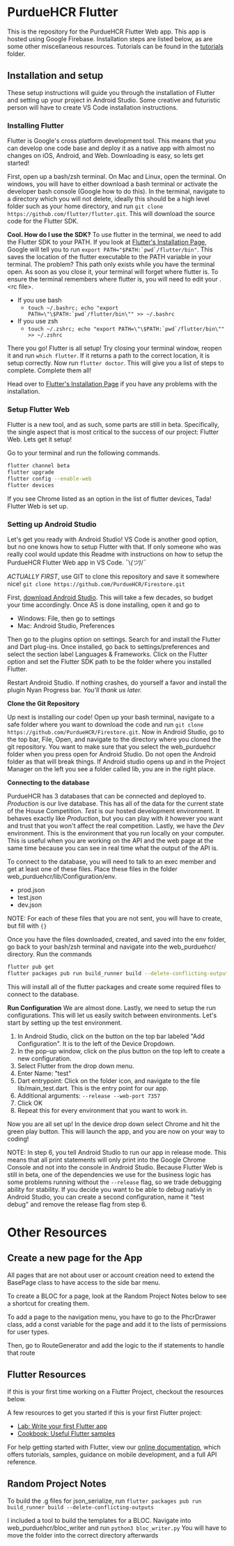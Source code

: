 # PurdueHCR Flutter

This is the repository for the PurdueHCR Flutter Web app. This app is hosted using Google Firebase. Installation steps are listed below, as are some other miscellaneous resources. Tutorials can be found in the [tutorials](/tutorials) folder.

## Installation and setup
These setup instructions will guide you through the installation of Flutter and setting up your project in Android Studio. Some creative and futuristic person will have to create VS Code installation instructions.

### Installing Flutter
Flutter is Google's cross platform development tool. This means that you can develop one code base and deploy it as a native app with almost no changes on iOS, Android, and Web. Downloading is easy, so lets get started! 

First, open up a bash/zsh terminal. On Mac and Linux, open the terminal. On windows, you will have to either download a bash terminal or activate the developer bash console (Google how to do this). In the terminal, navigate to a directory which you will not delete, ideally this should be a high level folder such as your home directory, and run `git clone https://github.com/flutter/flutter.git`. This will download the source code for the Flutter SDK.

**Cool. How do I use the SDK?**
To use flutter in the terminal, we need to add the Flutter SDK to your PATH. If you look at [Flutter's Installation Page](https://flutter.dev/docs/get-started/install), Google will tell you to run ``export PATH="$PATH:`pwd`/flutter/bin"``. This saves the location of the flutter executable to the PATH variable in your terminal. The problem? This path only exists while you have the terminal open. As soon as you close it, your terminal will forget where flutter is. To ensure the terminal remembers where flutter is, you will need to edit your .\<rc file\>. 
- If you use bash
    - ``touch ~/.bashrc; echo "export PATH=\"\$PATH:`pwd`/flutter/bin\"" >> ~/.bashrc``
- If you use zsh
    - ``touch ~/.zshrc; echo "export PATH=\"\$PATH:`pwd`/flutter/bin\"" >> ~/.zshrc``

There you go! Flutter is all setup! Try closing your terminal window, reopen it and run `which flutter`. If it returns a path to the correct location, it is setup correctly. Now run `flutter doctor`. This will give you a list of steps to complete. Complete them all!

Head over to [Flutter's Installation Page](https://flutter.dev/docs/get-started/install) if you have any problems with the installation.

### Setup Flutter Web
Flutter is a new tool, and as such, some parts are still in beta. Specifically, the single aspect that is most critical to the success of our project: Flutter Web. Lets get it setup!

Go to your terminal and run the following commands.
```bash
flutter channel beta
flutter upgrade
flutter config --enable-web
flutter devices
```
If you see Chrome listed as an option in the list of flutter devices, Tada! Flutter Web is set up.

### Setting up Android Studio
Let's get you ready with Android Studio! VS Code is another good option, but no one knows how to setup Flutter with that. If only someone who was really cool would update this Readme with instructions on how to setup the PurdueHCR Flutter Web app in VS Code. ¯\\_(ツ)_/¯

*ACTUALLY FIRST*, use GIT to clone this repository and save it somewhere nice! `git clone https://github.com/PurdueHCR/Firestore.git`

First, [download Android Studio](https://developer.android.com/studio). This will take a few decades, so budget your time accordingly. Once AS is done installing, open it and go to 
- Windows: File, then go to settings
- Mac: Android Studio, Preferences

Then go to the plugins option on settings. Search for and install the Flutter and Dart plug-ins. Once installed, go back to settings/preferences and select the section label Languages & Frameworks. Click on the Flutter option and set the Flutter SDK path to be the folder where you installed Flutter. 

Restart Android Studio. If nothing crashes, do yourself a favor and install the plugin Nyan Progress bar. *You'll thank us later.*

**Clone the Git Repository**

Up next is installing our code! Open up your bash terminal, navigate to a safe folder where you want to download the code and run `git clone https://github.com/PurdueHCR/Firestore.git`. Now in Android Studio, go to the top bar, File, Open, and navigate to the directory where you cloned the git repository. You want to make sure that you select the web_purduehcr folder when you press open for Android Studio. Do not open the Android folder as that will break things. If Android studio opens up and in the Project Manager on the left you see a folder called lib, you are in the right place.

**Connecting to the database**

PurdueHCR has 3 databases that can be connected and deployed to. *Production* is our live database. This has all of the data for the current state of the House Competition. *Test* is our hosted development environment. It behaves exactly like *Production*, but you can play with it however you want and trust that you won't affect the real competition. Lastly, we have the *Dev* environment. This is the environment that you run locally on your computer. This is useful when you are working on the API and the web page at the same time because you can see in real time what the output of the API is.


To connect to the database, you will need to talk to an exec member and get at least one of these files. Place these files in the folder web_purduehcr/lib/Configuration/env.
- prod.json
- test.json
- dev.json

NOTE: For each of these files that you are not sent, you will have to create, but fill with `{}`

Once you have the files downloaded, created, and saved into the env folder, go back to your bash/zsh terminal and navigate into the web_purduehcr/ directory. Run the commands
```bash
flutter pub get
flutter packages pub run build_runner build --delete-conflicting-outputs
```
This will install all of the flutter packages and create some required files to connect to the database.

**Run Configuration**
We are almost done. Lastly, we need to setup the run configurations. This will let us easily switch between environments. Let's start by setting up the test environment.
1. In Android Studio, click on the button on the top bar labeled "Add Configuration". It is to the left of the Device Dropdown.
2. In the pop-up window, click on the plus button on the top left to create a new configuration. 
3. Select Flutter from the drop down menu.
4. Enter Name: "test"
5. Dart entrypoint: Click on the folder icon, and navigate to the file lib/main_test.dart. This is the entry point for our app.
6. Additional arguments: `--release --web-port 7357`
7. Click OK
8. Repeat this for every environment that you want to work in.

Now you are all set up! In the device drop down select Chrome and hit the green play button. This will launch the app, and you are now on your way to coding!

NOTE: In step 6, you tell Android Studio to run our app in release mode. This means that all print statements will only print into the Google Chrome Console and not into the console in Android Studio. Because Flutter Web is still in beta, one of the dependencies we use for the business logic has some problems running without the `--release` flag, so we trade debugging ability for stability. If you decide you want to be able to debug nativly in Android Studio, you can create a second configuration, name it "test debug" and remove the release flag from step 6.



# Other Resources
## Create a new page for the App

All pages that are not about user or account creation need to extend the BasePage class to have access to the side bar menu.

To create a BLOC for a page, look at the Random Project Notes below to see a shortcut for creating them.

To add a page to the navigation menu, you have to go to the PhcrDrawer class, add a const variable for the page and add it to the lists of permissions for user types.

Then, go to RouteGenerator and add the logic to the if statements to handle that route

## Flutter Resources 

If this is your first time working on a Flutter Project, checkout the resources below.

A few resources to get you started if this is your first Flutter project:

- [Lab: Write your first Flutter app](https://flutter.dev/docs/get-started/codelab)
- [Cookbook: Useful Flutter samples](https://flutter.dev/docs/cookbook)

For help getting started with Flutter, view our
[online documentation](https://flutter.dev/docs), which offers tutorials,
samples, guidance on mobile development, and a full API reference.

## Random Project Notes
To build the .g files for json_serialize, run `flutter packages pub run build_runner build --delete-conflicting-outputs`

I included a tool to build the templates for a BLOC. Navigate into web_purduehcr/bloc_writer and run `python3 bloc_writer.py` You will have to move the folder into the correct directory afterwards



